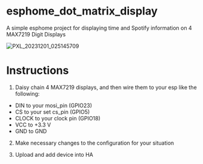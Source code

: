 # esphome_dot_matrix_display
A simple esphome project for displaying time and Spotify information on 4 MAX7219 Digit Displays

![PXL_20231201_025145709](https://github.com/Raining-Eye/esphome_dot_matrix_display/assets/89368249/cc413d68-be93-45cc-9202-5b7ccecc430f)

# Instructions
1. Daisy chain 4 MAX7219 displays, and then wire them to your esp like the following:
- DIN to your mosi_pin (GPIO23)
- CS to your set cs_pin (GPIO5)
- CLOCK to your clock pin (GPIO18)
- VCC to +3.3 V
- GND to GND

2. Make necessary changes to the configuration for your situation

3. Upload and add device into HA
